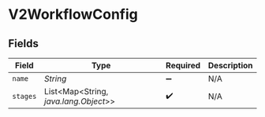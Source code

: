 # V2WorkflowConfig


## Fields

| Field                                 | Type                                  | Required                              | Description                           |
| ------------------------------------- | ------------------------------------- | ------------------------------------- | ------------------------------------- |
| `name`                                | *String*                              | :heavy_minus_sign:                    | N/A                                   |
| `stages`                              | List<Map<String, *java.lang.Object*>> | :heavy_check_mark:                    | N/A                                   |